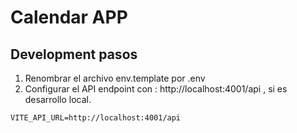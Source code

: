 # Calendar APP

## Development pasos
1. Renombrar el archivo env.template por .env
2. Configurar el API endpoint con : http://localhost:4001/api , si es desarrollo local.

```
VITE_API_URL=http://localhost:4001/api
```